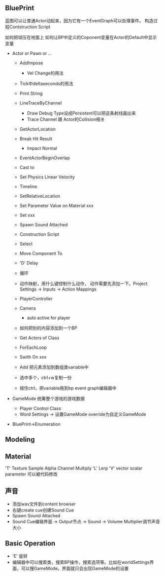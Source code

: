 
## BluePrint
蓝图可以让普通Actor动起来，因为它有一个EventGraph可以处理事件。
构造过程Contstruction Script

如何把球压在地面上
如何让BP中定义的Coponent变量在Actor的Default中显示变量

- Actor or Pawn or ...
  - AddImpose
    - Vel Change的用法
  - Tick中deltaseconds的用法
  - Print String
  - LineTraceByChannel
    - Draw Debug Type设成Persistent可以把这条射线画出来
    - Trace Channel 跟 Actor的Collision相关
  - GetActorLocation
  - Break Hit Result
    - Impact Normal
  - EventActorBeginOverlap
  - Cast to 
  - Set Physics Linear Velocity
  - Timeline
  - SetRelativeLocation
  - Set Parameter Value on Material xxx
  - Set xxx
  - Spawn Sound Attached

  - Construction Script
  - Select
  - Move Component To
  - 'D' Delay
  - 循环
  - 动作映射，用什么键控制什么动作， 动作需要先添加一下。Project Settings -> Inputs -> Action Mappings
  - PlayerController
  - Camera
    - auto active for player

  - 如何把别的内容添加到一个BP

  - Get Actors of Class
  - ForEachLoop
  - Swith On xxx
  - Add 把元素添加到数组类variable中
  - 选中多个，ctrl+w复制一份
  - 按住ctrl，把variable拖到bp event graph编辑器中

- GameMode 统筹整个游戏的游戏数据
  - Player Control Class
  - Word Settings -> 设置GameMode override为自定义GameMode
  
- BluePrint->Enumeration


## Modeling

## Material
'T' Texture Sample
  Alpha Channel
Multiply
'L' Lerp
'V' vector
scalar parameter 可以被代码修改

## 声音
- 添加wav文件到content browser
- 右键create cue创建Sound Cue
- Spawn Sound Attached
- Sound Cue编辑界面 -> Output节点 -> Sound -> Volume Multiplier调节声音大小

## Basic Operation
- 'E' 旋转
- 编辑器中可以搜索类，搜索BP操作，搜索选项等。比如在worldSettings界面，可以搜GameMode，界面就只会出现GameMode的设置


